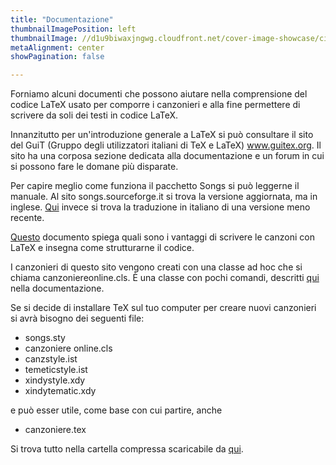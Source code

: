 ```yaml
---
title: "Documentazione"
thumbnailImagePosition: left
thumbnailImage: //d1u9biwaxjngwg.cloudfront.net/cover-image-showcase/city-750.jpg
metaAlignment: center
showPagination: false

---
```

Forniamo alcuni documenti che possono aiutare nella comprensione del codice LaTeX usato per comporre i canzonieri e alla fine permettere di scrivere da soli dei testi in codice LaTeX.

Innanzitutto per un'introduzione generale a LaTeX si può consultare il sito del GuiT (Gruppo degli utilizzatori italiani di TeX e LaTeX) www.guitex.org. Il sito ha una corposa sezione dedicata alla documentazione e un forum in cui si possono fare le domane più disparate.

Per capire meglio come funziona il pacchetto Songs si può leggerne il manuale. Al sito songs.sourceforge.it si trova la versione aggiornata, ma in inglese. [Qui](https://canzoniereonline.it/IT_songs_complete.pdf) invece si trova la traduzione in italiano di una versione meno recente.

[Questo](https://canzoniereonline.it/guida_canzoniere.pdf) documento spiega quali sono i vantaggi di scrivere le canzoni con LaTeX e insegna come strutturarne il codice. 

I canzonieri di questo sito vengono creati con una classe ad hoc che si chiama canzoniereonline.cls. È una classe con pochi comandi, descritti [qui](https://canzoniereonline.it/manuale_canzoniereonline.cls.pdf) nella documentazione.

Se si decide di installare TeX sul tuo computer per creare nuovi canzonieri si avrà bisogno dei seguenti file:
- songs.sty
- canzoniere online.cls
- canzstyle.ist
- temeticstyle.ist
- xindystyle.xdy
- xindytematic.xdy

e può esser utile, come base con cui partire, anche
- canzoniere.tex

Si trova tutto nella cartella compressa scaricabile da [qui](https://github.com/franen/canzoniereonline).


